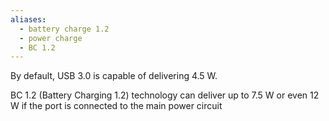 ```yaml
---
aliases:
  - battery charge 1.2
  - power charge
  - BC 1.2
---
```

By default, USB 3.0 is capable of delivering 4.5 W. 

BC 1.2 (Battery Charging 1.2) technology can deliver up to 7.5 W or even 12 W if the port is connected to the main power circuit